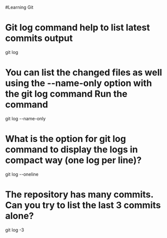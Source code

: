 #Learning Git
# Git log command help to list latest commits output 
git log
# You can list the changed files as well using the --name-only option with the git log command Run the command 
git log --name-only
# What is the option for git log command to display the logs in compact way (one log per line)?
git log --oneline 
# The repository has many commits. Can you try to list the last 3 commits alone?
git log -3 
